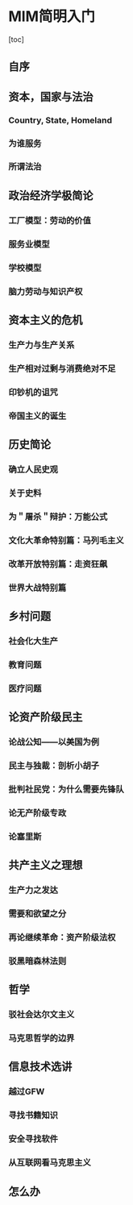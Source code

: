 # MlM简明入门
[toc]
## 自序

## 资本，国家与法治

### Country, State, Homeland

### 为谁服务

### 所谓法治

## 政治经济学极简论

### 工厂模型：劳动的价值

### 服务业模型

### 学校模型

### 脑力劳动与知识产权

## 资本主义的危机

### 生产力与生产关系

### 生产相对过剩与消费绝对不足

### 印钞机的诅咒

### 帝国主义的诞生

## 历史简论

### 确立人民史观

### 关于史料

### 为＂屠杀＂辩护：万能公式

### 文化大革命特别篇：马列毛主义

### 改革开放特别篇：走资狂飙

### 世界大战特别篇

## 乡村问题

### 社会化大生产

### 教育问题

### 医疗问题

## 论资产阶级民主

### 论战公知——以美国为例

### 民主与独裁：剖析小胡子

### 批判社民党：为什么需要先锋队

### 论无产阶级专政

### 论塞里斯

## 共产主义之理想

### 生产力之发达

### 需要和欲望之分

### 再论继续革命：资产阶级法权

### 驳黑暗森林法则

## 哲学

### 驳社会达尔文主义

### 马克思哲学的边界

## 信息技术选讲

### 越过GFW

### 寻找书籍知识

### 安全寻找软件

### 从互联网看马克思主义

## 怎么办

##
<!--stackedit_data:
eyJoaXN0b3J5IjpbLTE4ODcxMjQzNTcsODIwNTU4OTE5LDg4OD
ExNjQxMiw5MjI2MTUxMzQsLTE5MDE5NjUyOTIsLTE5MTc0MDM5
MzAsLTMxNDI1NjI3MSwtMTIxOTk3ODM0MiwtMTExNDkxMzM1OF
19
-->